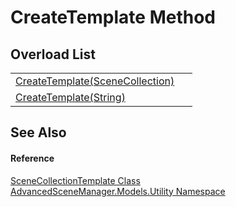 # CreateTemplate Method


## Overload List
<table>
<tr>
<td><a href="M_AdvancedSceneManager_Models_Utility_SceneCollectionTemplate_CreateTemplate.md">CreateTemplate(SceneCollection)</a></td>
<td> </td></tr>
<tr>
<td><a href="M_AdvancedSceneManager_Models_Utility_SceneCollectionTemplate_CreateTemplate_1.md">CreateTemplate(String)</a></td>
<td> </td></tr>
</table>

## See Also


#### Reference
<a href="T_AdvancedSceneManager_Models_Utility_SceneCollectionTemplate.md">SceneCollectionTemplate Class</a>  
<a href="N_AdvancedSceneManager_Models_Utility.md">AdvancedSceneManager.Models.Utility Namespace</a>  

